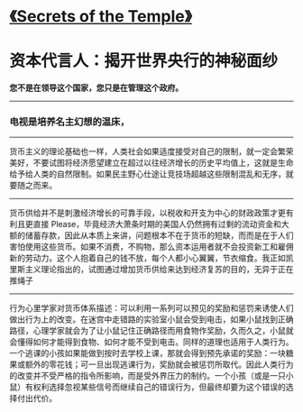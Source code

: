 # [《Secrets of the Temple》](https://github.com/zfy68/gitblog/issues/41)

# 资本代言人：揭开世界央行的神秘面纱

**您不是在领导这个国家，您只是在管理这个政府。**

---

### 电视是培养名主幻想的温床，

---

货币主义的理论基础也一样，人类社会如果适度接受对自己的限制，就一定会繁荣美好，不要试图将经济愿望建立在超过以往经济增长的历史平均值上，这就是生命给予给人类的自然限制。如果民主野心仕途让竞技场超越这些限制混乱和无序，就要随之而来。

---

货币供给并不是刺激经济增长的可靠手段，以税收和开支为中心的财政政策才更有利且更直接
Please，毕竟经济大萧条时期的美国人仍然拥有过剩的流动资金和大额的储蓄存款，因此从本质上来讲，问题根本不在于货币的短缺，而而是在于人们害怕使用这些货币。如果不消费，不购物，那么资本运用者就不会投资新工和雇佣新的劳动力。这个人抱着自己的钱不放，每个人都小心翼翼，节衣缩食。我正如凯里斯主义理论指出的，试图通过增加货币供给来达到经济复苏的目的，无异于正在推绳子

---

行为心里学家对货币体系描述：可以利用一系列可以预见的奖励和惩罚来诱使人们做出行为上的改变。在迷宫中走错路的实验室小鼠会受到电击，如果小鼠找到正确路径，心理学家就会为了让小鼠记住正确路径而用食物作奖励，久而久之，小鼠就会懂得如何才能得到食物、如何才能不受到电击。同样的道理也适用于人类行为。一个逃课的小孩如果能做到按时去学校上课，那就会得到预先承诺的奖励：一块糖果或额外的零花钱；可一旦出现逃课行为，奖励就会被惩罚所取代。因此人类行为的改变并不受严格的指令所影响，而是受外界压力的制约。一个小孩（或是一只小鼠）有权利选择忽视某些信号而继续自己的错误行为，但最终却要为这个错误的选择付出代价。  
